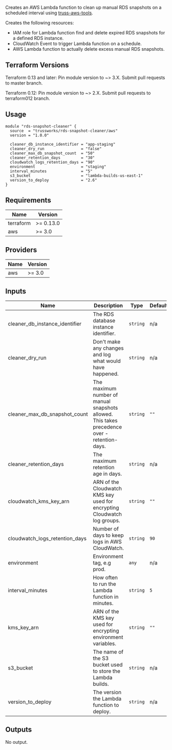 Creates an AWS Lambda function to clean up manual RDS snapshots
on a scheduled interval using [truss-aws-tools](https://github.com/trussworks/truss-aws-tools).

Creates the following resources:

* IAM role for Lambda function find and delete expired RDS snapshots for a
  defined RDS instance.
* CloudWatch Event to trigger Lambda function on a schedule.
* AWS Lambda function to actually delete excess manual RDS snapshots.

## Terraform Versions

Terraform 0.13 and later: Pin module version to ~> 3.X. Submit pull requests to master branch.

Terraform 0.12: Pin module version to ~> 2.X. Submit pull requests to terraform012 branch.

## Usage

```hcl
module "rds-snapshot-cleaner" {
  source  = "trussworks/rds-snapshot-cleaner/aws"
  version = "1.0.0"

  cleaner_db_instance_identifier = "app-staging"
  cleaner_dry_run                = "false"
  cleaner_max_db_snapshot_count  = "50"
  cleaner_retention_days         = "30"
  cloudwatch_logs_retention_days = "90"
  environment                    = "staging"
  interval_minutes               = "5"
  s3_bucket                      = "lambda-builds-us-east-1"
  version_to_deploy              = "2.6"
}
```

<!-- BEGINNING OF PRE-COMMIT-TERRAFORM DOCS HOOK -->
## Requirements

| Name | Version |
|------|---------|
| terraform | >= 0.13.0 |
| aws | >= 3.0 |

## Providers

| Name | Version |
|------|---------|
| aws | >= 3.0 |

## Inputs

| Name | Description | Type | Default | Required |
|------|-------------|------|---------|:--------:|
| cleaner\_db\_instance\_identifier | The RDS database instance identifier. | `string` | n/a | yes |
| cleaner\_dry\_run | Don't make any changes and log what would have happened. | `string` | n/a | yes |
| cleaner\_max\_db\_snapshot\_count | The maximum number of manual snapshots allowed. This takes precedence over -retention-days. | `string` | `""` | no |
| cleaner\_retention\_days | The maximum retention age in days. | `string` | n/a | yes |
| cloudwatch\_kms\_key\_arn | ARN of the Cloudwatch KMS key used for encrypting Cloudwatch log groups. | `string` | `""` | no |
| cloudwatch\_logs\_retention\_days | Number of days to keep logs in AWS CloudWatch. | `string` | `90` | no |
| environment | Environment tag, e.g prod. | `any` | n/a | yes |
| interval\_minutes | How often to run the Lambda function in minutes. | `string` | `5` | no |
| kms\_key\_arn | ARN of the KMS key used for encrypting environment variables. | `string` | `""` | no |
| s3\_bucket | The name of the S3 bucket used to store the Lambda builds. | `string` | n/a | yes |
| version\_to\_deploy | The version the Lambda function to deploy. | `string` | n/a | yes |

## Outputs

No output.

<!-- END OF PRE-COMMIT-TERRAFORM DOCS HOOK -->